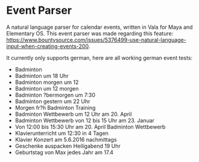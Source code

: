 # Event Parser

A natural language parser for calendar events, written in Vala for Maya and Elementary OS. This event parser was made regarding this feature: https://www.bountysource.com/issues/5376499-use-natural-language-input-when-creating-events-200.

It currently only supports german, here are all working german event tests:

- Badminton
- Badminton um 18 Uhr
- Badminton morgen um 12
- Badminton um 12 morgen
- Badminton ?bermorgen um 7:30
- Badminton gestern um 22 Uhr
- Morgen fr?h Badminton Training
- Badminton Wettbewerb um 12 Uhr am 20. April
- Badminton Wettbewerb von 12 bis 15 Uhr am 23. Januar
- Von 12:00 bis 15:30 Uhr am 20. April Badminton Wettbewerb
- Klavierunterricht um 12:30 in 4 Tagen
-   Klavier Konzert am 5.6.2016 nachmittags 
- Geschenke auspacken Heiligabend 19 Uhr
- Geburtstag von Max jedes Jahr am 17.4